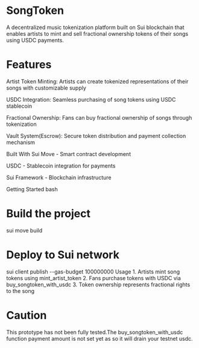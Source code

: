 # SongToken
A decentralized music tokenization platform built on Sui blockchain that enables artists to mint and sell fractional ownership tokens of their songs using USDC payments.



# Features

Artist Token Minting: Artists can create tokenized representations of their songs with customizable supply

USDC Integration: Seamless purchasing of song tokens using USDC stablecoin

Fractional Ownership: Fans can buy fractional ownership of songs through tokenization

Vault System(Escrow): Secure token distribution and payment collection mechanism

Built With
Sui Move - Smart contract development

USDC - Stablecoin integration for payments

Sui Framework - Blockchain infrastructure

Getting Started
bash
# Build the project
sui move build

# Deploy to Sui network
sui client publish --gas-budget 100000000
Usage
1.
Artists mint song tokens using mint_artist_token
2.
Fans purchase tokens with USDC via buy_songtoken_with_usdc
3.
Token ownership represents fractional rights to the song


# Caution
This prototype has not been fully tested.The buy_songtoken_with_usdc function payment amount is not set yet as so it will drain your testnet usdc.